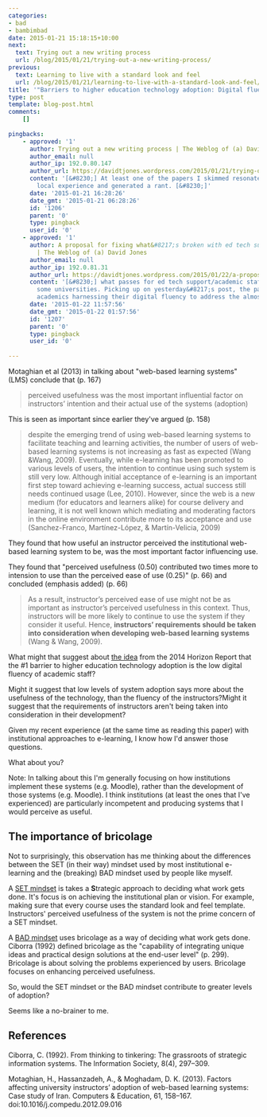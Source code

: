 ```yaml
---
categories:
- bad
- bambimbad
date: 2015-01-21 15:18:15+10:00
next:
  text: Trying out a new writing process
  url: /blog/2015/01/21/trying-out-a-new-writing-process/
previous:
  text: Learning to live with a standard look and feel
  url: /blog/2015/01/21/learning-to-live-with-a-standard-look-and-feel/
title: '"Barriers to higher education technology adoption: Digital fluency or usefulness?"'
type: post
template: blog-post.html
comments:
    []
    
pingbacks:
    - approved: '1'
      author: Trying out a new writing process | The Weblog of (a) David Jones
      author_email: null
      author_ip: 192.0.80.147
      author_url: https://davidtjones.wordpress.com/2015/01/21/trying-out-a-new-writing-process/
      content: '[&#8230;] At least one of the papers I skimmed resonated with a negative
        local experience and generated a rant. [&#8230;]'
      date: '2015-01-21 16:28:26'
      date_gmt: '2015-01-21 06:28:26'
      id: '1206'
      parent: '0'
      type: pingback
      user_id: '0'
    - approved: '1'
      author: A proposal for fixing what&#8217;s broken with ed tech support in some universities
        | The Weblog of (a) David Jones
      author_email: null
      author_ip: 192.0.81.31
      author_url: https://davidtjones.wordpress.com/2015/01/22/a-proposal-for-fixing-whats-broken-with-ed-tech-support-in-some-universities/
      content: '[&#8230;] what passes for ed tech support/academic staff development in
        some universities. Picking up on yesterday&#8217;s post, the paper reports on
        academics harnessing their digital fluency to address the almost complete [&#8230;]'
      date: '2015-01-22 11:57:56'
      date_gmt: '2015-01-22 01:57:56'
      id: '1207'
      parent: '0'
      type: pingback
      user_id: '0'
    
---
```

Motaghian et al (2013) in talking about "web-based learning systems" (LMS) conclude that (p. 167)

> perceived usefulness was the most important influential factor on instructors’ intention and their actual use of the systems (adoption)

This is seen as important since earlier they've argued (p. 158)

> despite the emerging trend of using web-based learning systems to facilitate teaching and learning activities, the number of users of web-based learning systems is not increasing as fast as expected (Wang &Wang, 2009). Eventually, while e-learning has been promoted to various levels of users, the intention to continue using such system is still very low. Although initial acceptance of e-learning is an important first step toward achieving e-learning success, actual success still needs continued usage (Lee, 2010). However, since the web is a new medium (for educators and learners alike) for course delivery and learning, it is not well known which mediating and moderating factors in the online environment contribute more to its acceptance and use (Sanchez-Franco, Martínez-López, & Martín-Velicia, 2009)

They found that how useful an instructor perceived the institutional web-based learning system to be, was the most important factor influencing use.

They found that "perceived usefulness (0.50) contributed two times more to intension to use than the perceived ease of use (0.25)" (p. 66) and concluded (emphasis added) (p. 66)

> As a result, instructor’s perceived ease of use might not be as important as instructor’s perceived usefulness in this context. Thus, instructors will be more likely to continue to use the system if they consider it useful. Hence, **instructors’ requirements should be taken into consideration when developing web-based learning systems** (Wang & Wang, 2009).

What might that suggest about [the idea](/blog/2014/09/12/you-want-digitally-fluent-faculty/) from the 2014 Horizon Report that the #1 barrier to higher education technology adoption is the low digital fluency of academic staff?

Might it suggest that low levels of system adoption says more about the usefulness of the technology, than the fluency of the instructors?Might it suggest that the requirements of instructors aren't being taken into consideration in their development?

Given my recent experience (at the same time as reading this paper) with institutional approaches to e-learning, I know how I'd answer those questions.

What about you?

Note: In talking about this I'm generally focusing on how institutions implement these systems (e.g. Moodle), rather than the development of those systems (e.g. Moodle). I think institutions (at least the ones that I've experienced) are particularly incompetent and producing systems that I would perceive as useful.

## The importance of bricolage

Not to surprisingly, this observation has me thinking about the differences between the SET (in their way) mindset used by most institutional e-learning and the (breaking) BAD mindset used by people like myself.

A [SET mindset](/blog/2014/09/21/breaking-bad-to-bridge-the-realityrhetoric-chasm/#badset) is takes a **S**trategic approach to deciding what work gets done. It's focus is on achieving the institutional plan or vision. For example, making sure that every course uses the standard look and feel template. Instructors' perceived usefulness of the system is not the prime concern of a SET mindset.

A [BAD mindset](/blog/2014/09/21/breaking-bad-to-bridge-the-realityrhetoric-chasm/#badset) uses bricolage as a way of deciding what work gets done. Ciborra (1992) defined bricolage as the "capability of integrating unique ideas and practical design solutions at the end-user level" (p. 299). Bricolage is about solving the problems experienced by users. Bricolage focuses on enhancing perceived usefulness.

So, would the SET mindset or the BAD mindset contribute to greater levels of adoption?

Seems like a no-brainer to me.

## References

Ciborra, C. (1992). From thinking to tinkering: The grassroots of strategic information systems. The Information Society, 8(4), 297–309.

Motaghian, H., Hassanzadeh, A., & Moghadam, D. K. (2013). Factors affecting university instructors’ adoption of web-based learning systems: Case study of Iran. Computers & Education, 61, 158–167. doi:10.1016/j.compedu.2012.09.016